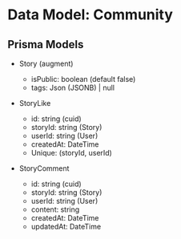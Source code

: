# Data Model: Community

## Prisma Models

- Story (augment)
  - isPublic: boolean (default false)
  - tags: Json (JSONB) | null

- StoryLike
  - id: string (cuid)
  - storyId: string (Story)
  - userId: string (User)
  - createdAt: DateTime
  - Unique: (storyId, userId)

- StoryComment
  - id: string (cuid)
  - storyId: string (Story)
  - userId: string (User)
  - content: string
  - createdAt: DateTime
  - updatedAt: DateTime
